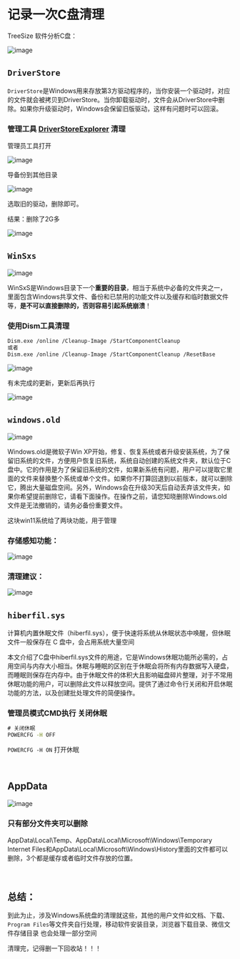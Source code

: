 # 记录一次C盘清理

TreeSize 软件分析C盘：

​![image](assets/image-20240812225237-w3uwwyd.png)​

## ​`DriverStore`​

​`DriverStore`​是Windows用来存放第3方驱动程序的，当你安装一个驱动时，对应的文件就会被拷贝到DriverStore。当你卸载驱动时，文件会从DriverStore中删除。如果你升级驱动时，Windows会保留旧版驱动，这样有问题时可以回滚。

### 管理工具 **[DriverStoreExplorer](https://github.com/lostindark/DriverStoreExplorer)** 清理

管理员工具打开

​![image](assets/image-20240812231003-xhvfdkx.png)​

导备份到其他目录

​![image](assets/image-20240812231551-0qyftz7.png)​

选取旧的驱动，删除即可。

结果：删除了2G多

​![image](assets/image-20240812231705-s10jxh2.png)​

## `WinSxs`​

​![image](assets/image-20240812231849-pgn9iz0.png)​

WinSxS是Windows目录下一个**重要的目录**，相当于系统中必备的文件夹之一，里面包含Windows共享文件、备份和已禁用的功能文件以及缓存和临时数据文件等，**是不可以直接删除的，否则容易引起系统崩溃**！

### 使用Dism工具清理

```bash
Dism.exe /online /Cleanup-Image /StartComponentCleanup
或者
Dism.exe /online /Cleanup-Image /StartComponentCleanup /ResetBase
```

​![image](assets/image-20240812231431-14hj6p0.png)​

有未完成的更新，更新后再执行

​![image](assets/image-20240815230616-g7iklek.png)​

## `windows.old`​

​![image](assets/image-20240815225503-8ndactk.png)​

Windows.old是微软子Win XP开始，修复、恢复系统或者升级安装系统，为了保留旧系统的文件，方便用户恢复旧系统，系统自动创建的系统文件夹，默认位于C盘中。它的作用是为了保留旧系统的文件，如果新系统有问题，用户可以提取它里面的文件来替换整个系统或单个文件。如果你不打算回退到以前版本，就可以删除它，腾出大量磁盘空间。另外，Windows会在升级30天后自动丢弃该文件夹，如果你希望提前删除它，请看下面操作。在操作之前，请您知晓删除Windows.old文件是无法撤销的，请务必备份重要文件。

这块win11系统给了两块功能，用于管理

### 存储感知功能：

​![image](assets/image-20240815225846-n3ckp88.png)​

### 清理建议：

​![image](assets/image-20240815230000-xb4y7ky.png)​

## `hiberfil.sys`​

计算机内置休眠文件（hiberfil.sys），便于快速将系统从休眠状态中唤醒，但休眠文件一般保存在 C 盘中，会占用系统大量空间

 本文介绍了C盘中hiberfil.sys文件的用途，它是Windows休眠功能所必需的，占用空间与内存大小相当。休眠与睡眠的区别在于休眠会将所有内存数据写入硬盘，而睡眠则保存在内存中。由于休眠文件的体积大且影响磁盘碎片整理，对于不常用休眠功能的用户，可以删除此文件以释放空间。提供了通过命令行关闭和开启休眠功能的方法，以及创建批处理文件的简便操作。

### 管理员模式CMD执行 关闭休眠

```cmd
# 关闭休眠
POWERCFG -H OFF
```


​`POWERCFG -H ON`​ 打开休眠

‍

## AppData

​![image](assets/image-20240816231957-0pom9nn.png)​

### 只有部分文件夹可以删除

AppData\\Local\\Temp、AppData\\Local\\Microsoft\\Windows\\Temporary Internet Files和AppData\\Local\\Microsoft\\Windows\\History里面的文件都可以删除，3个都是缓存或者临时文件存放的位置。

‍

## 总结：

到此为止，涉及Windows系统盘的清理就这些，其他的用户文件如文档、下载、`Program Files`​等文件夹自行处理，移动软件安装目录，浏览器下载目录、微信文件存储目录 也会处理一部分空间

清理完，记得删一下回收站！！！
